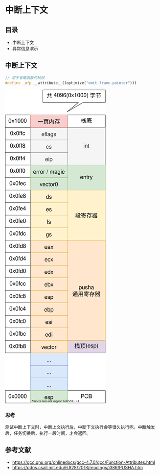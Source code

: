 # 中断上下文

## 目录

- 中断上下文
- 异常信息演示

## 中断上下文

```c++
// 用于省略函数的栈帧
#define _ofp __attribute__((optimize("omit-frame-pointer")))
```

![](./images/interrupt_context.drawio.svg)

### 思考
测试中断上下文时，中断上文执行后，中断下文执行会等很久执行呢。中断触发后，任务切换后，执行一段时间，才会返回。

## 参考文献

- <https://gcc.gnu.org/onlinedocs/gcc-4.7.0/gcc/Function-Attributes.html>
- <https://pdos.csail.mit.edu/6.828/2018/readings/i386/PUSHA.htm>
